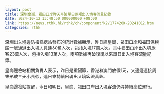 ```yaml
---
layout: post
title: 深圳皇崗、福田口岸昨天再破單日兩項出入境客流量紀錄
date: 2024-10-12 13:48:50.000000000 +08:00
link: https://news.rthk.hk/rthk/ch/component/k2/1774200-20241012.htm
categories: rthk
---
```


深圳出入境邊防檢查總站發布的統計數據顯示，昨日經皇崗、福田口岸和福田保稅區一號通道出入境人員達30萬人次，包括入境17萬人次。其中福田口岸出入境旅客23萬人次，包括入境13萬人次，兩項數據再破復關以來單日出入境客流量紀錄。 

皇崗邊檢站相關負責人表示，昨日是重陽節，香港和澳門放假1天，又適逢連接周末形成三天小長假，連日來持續出現出入境客流高峰。

皇崗邊檢站提醒，今日和明日，皇崗、福田口岸出入境客流仍將持續高位運行。
